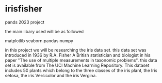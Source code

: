 # irisfisher
pands 2023 project


the main libary used will be as followed 

matplotlib
seaborn
pandas 
numpy 


in this project we will be researching the iris data set. this data set was introduced in 1936 by R.A. Fisher A British statistician and biologist in his paper "The use of multiple measurements in taxonomic problems". this data set is available from The UCI Machine Learning Repository. This dataset includes 50 plants which belong to the three classes of the iris plant, the Iris setosa, the iris Versicolor and the iris Vergina. 